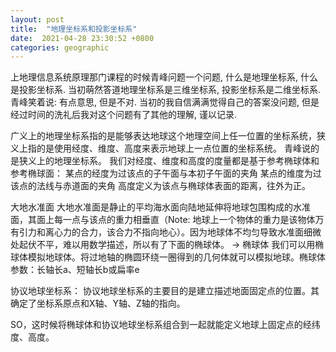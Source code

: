 ```yaml
---
layout: post
title:  "地理坐标系和投影坐标系"
date:  2021-04-28 23:30:52 +0800
categories: geographic
---
```


上地理信息系统原理那门课程的时候青峰问题一个问题, 什么是地理坐标系, 什么是投影坐标系.
当初萌然答道地理坐标系是三维坐标系, 投影坐标系是二维坐标系. 青峰笑着说: 有点意思, 但是不对.
当初的我自信满满觉得自己的答案没问题, 但是经过时间的洗礼后我对这个问题有了其他的理解, 谨以记录.

广义上的地理坐标系指的是能够表达地球这个地理空间上任一位置的坐标系统，狭义上指的是使用经度、维度、高度来表示地球上一点位置的坐标系统。
青峰说的是狭义上的地理坐标系。
我们对经度、维度和高度的度量都是基于参考椭球体和参考椭球面：
    某点的经度为过该点的子午面与本初子午面的夹角
    某点的维度为过该点的法线与赤道面的夹角
    高度定义为该点与椭球体表面的距离，往外为正。
 
大地水准面
    大地水准面是静止的平均海水面向陆地延伸将地球包围构成的水准面，其面上每一点与该点的重力相垂直（Note: 地球上一个物体的重力是该物体万有引力和离心力的合力，该合力不指向地心）。因为地球体不均匀导致水准面细微处起伏不平，难以用数学描述，所以有了下面的椭球体。
-> 椭球体
    我们可以用椭球体模拟地球体。将过地轴的椭圆环绕一圈得到的几何体就可以模拟地球。椭球体参数：长轴长a、短轴长b或扁率e

协议地球坐标系：
    协议地球坐标系的主要目的是建立描述地面固定点的位置。其确定了坐标系原点和X轴、Y轴、Z轴的指向。

SO，这时候将椭球体和协议地球坐标系组合到一起就能定义地球上固定点的经纬度、高度。